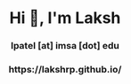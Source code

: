 <h1 align="center">Hi 👋, I'm Laksh</h1>
<h3 align="center">lpatel [at] imsa [dot] edu</h3>
<h3 align="center">https://lakshrp.github.io/</h3>
